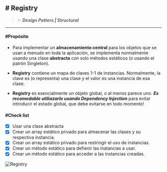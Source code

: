 ## \# Registry 
>:sparkles: ***Design Patters | Structural***
---
#### \#Propósito
- Para implementar un **almacenamiento central** para los objetos que se usan a menudo en toda la aplicación, se implementa normalmente usando una clase **abstracta** con solo métodos estáticos (o usando el patrón Singleton).

- **Registry** contiene un mapa de claves 1-1 de instancias. Normalmente, la clave es (o representa) una clase y el valor es una instancia de esa clase.

- **Registry** es esencialmente un objeto global, o al menos parece uno. ***Es recomedable utiliazarlo usando Dependency Injection*** para evitar introducir el estado global, que debe evitarse en todo momento!

#### \#Check list

- [x] Usar una clase abstracta
- [x] Crear un array estático privado para almacenar las clases y su respectiva instancia.
- [x] Crear un array estático privado para restringir el uso de instancias.
- [x] Crear un método estático para defienir las inatancias a usar.
- [x] Crear un método estático para acceder a las instancias creadas.

![Registry](https://designpatternsphp.readthedocs.io/en/latest/_images/uml34.png)